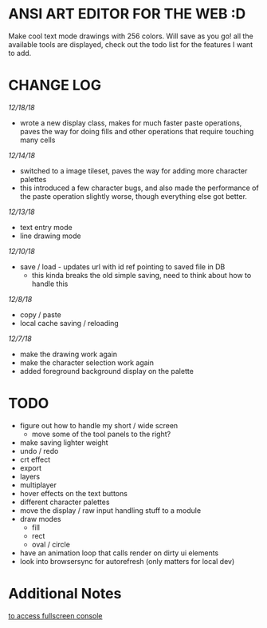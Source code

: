 ANSI ART EDITOR FOR THE WEB :D
===============================

Make cool text mode drawings with 256 colors. Will save as you go! all the available tools are displayed, check out the todo list for the features I want to add.

CHANGE LOG
==========
*12/18/18*
- wrote a new display class, makes for much faster paste operations, paves the way for doing fills and other operations that require touching many cells

*12/14/18*
- switched to a image tileset, paves the way for adding more character palettes
- this introduced a few character bugs, and also made the performance of the paste operation slightly worse, though everything else got better.

*12/13/18*
- text entry mode
- line drawing mode

*12/10/18*
- save / load - updates url with id ref pointing to saved file in DB
  - this kinda breaks the old simple saving, need to think about how to handle this

*12/8/18*
- copy / paste
- local cache saving / reloading

*12/7/18*
- make the drawing work again
- make the character selection work again
- added foreground background display on the palette

TODO
====
- figure out how to handle my short / wide screen
  - move some of the tool panels to the right?
- make saving lighter weight
- undo / redo
- crt effect
- export
- layers
- multiplayer
- hover effects on the text buttons
- different character palettes
- move the display / raw input handling stuff to a module
- draw modes
  - fill
  - rect
  - oval / circle
- have an animation loop that calls render on dirty ui elements
- look into browsersync for autorefresh (only matters for local dev)


Additional Notes
================
[to access fullscreen console](https://glitch.com/edit/console.html?asc-paint)